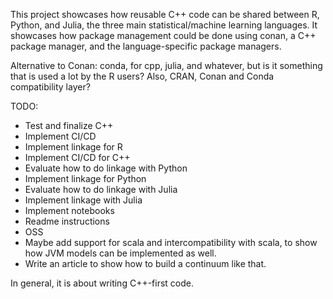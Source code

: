 This project showcases how reusable C++ code can be shared between R, Python, and Julia, the three
main statistical/machine learning languages. It showcases how package management could be done
using conan, a C++ package manager, and the language-specific package managers.

Alternative to Conan: conda, for cpp, julia, and whatever, but is it something that is used
a lot by the R users? Also, CRAN, Conan and Conda compatibility layer?

TODO:

- Test and finalize C++
- Implement CI/CD
- Implement linkage for R
- Implement CI/CD for C++
- Evaluate how to do linkage with Python
- Implement linkage for Python
- Evaluate how to do linkage with Julia
- Implement linkage with Julia
- Implement notebooks
- Readme instructions
- OSS
- Maybe add support for scala and intercompatibility with scala, to show how
  JVM models can be implemented as well.
- Write an article to show how to build a continuum like that.

In general, it is about writing C++-first code.
